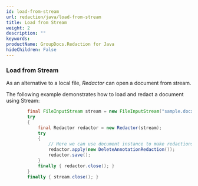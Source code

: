 ```yaml
---
id: load-from-stream
url: redaction/java/load-from-stream
title: Load from Stream
weight: 2
description: ""
keywords: 
productName: GroupDocs.Redaction for Java
hideChildren: False
---
```

### Load from Stream

As an alternative to a local file, *Redactor* can open a document from stream.

The following example demonstrates how to load and redact a document using Stream:



```java
        final FileInputStream stream = new FileInputStream("sample.docx");
        try 
        {
            final Redactor redactor = new Redactor(stream);
            try 
            {
                // Here we can use document instance to make redactions
                redactor.apply(new DeleteAnnotationRedaction());
                redactor.save();
            }
            finally { redactor.close(); }
        }
        finally { stream.close(); }
```

